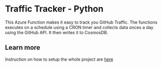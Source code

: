 # Traffic Tracker - Python

This Azure Function makes it easy to track you GitHub Traffic. The functions executes on a schedule using a CRON timer and collects data onces a day using the GitHub API. It then writes it to CosmosDB.

## Learn more

Instruction on how to setup the whole project are [here](../README.md)
